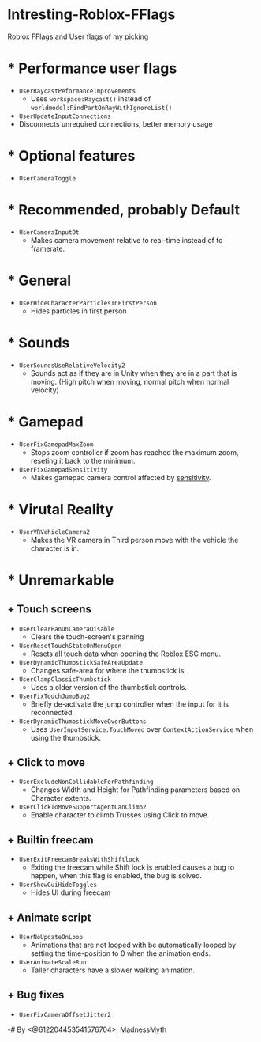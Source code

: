 # Intresting-Roblox-FFlags
Roblox FFlags and User flags of my picking

# * Performance user flags
- `UserRaycastPeformanceImprovements`
  - Uses ```workspace:Raycast()``` instead of ```worldmodel:FindPartOnRayWithIgnoreList()```
 - `UserUpdateInputConnections`
  - Disconnects unrequired connections, better memory usage

# * Optional features
- `UserCameraToggle`

# * Recommended, probably Default
- `UserCameraInputDt`
  - Makes camera movement relative to real-time instead of to framerate.

# * General
 - `UserHideCharacterParticlesInFirstPerson`
   - Hides particles in first person
# * Sounds
 - `UserSoundsUseRelativeVelocity2`
   - Sounds act as if they are in Unity when they are in a part that is moving. (High pitch when moving, normal pitch when normal velocity)
# * Gamepad
 - `UserFixGamepadMaxZoom`
   - Stops zoom controller if zoom has reached the maximum zoom, reseting it back to the minimum.
 - `UserFixGamepadSensitivity`
   - Makes gamepad camera control affected by [sensitivity](<https://create.roblox.com/docs/reference/engine/classes/UserGameSettings#GamepadCameraSensitivity>).
# * Virutal Reality
  - `UserVRVehicleCamera2`
    - Makes the VR camera in Third person move with the vehicle the character is in.
# * Unremarkable
## + Touch screens
  - `UserClearPanOnCameraDisable`
    - Clears the touch-screen's panning
  - `UserResetTouchStateOnMenuOpen`
    - Resets all touch data when opening the Roblox ESC menu.
  - `UserDynamicThumbstickSafeAreaUpdate`
    - Changes safe-area for where the thumbstick is.
  - `UserClampClassicThumbstick`
    - Uses a older version of the thumbstick controls.
  - `UserFixTouchJumpBug2`
    - Briefly de-activate the jump controller when the input for it is reconnected.
  - `UserDynamicThumbstickMoveOverButtons`
    - Uses ```UserInputService.TouchMoved``` over ```ContextActionService``` when using the thumbstick.
## + Click to move
   - `UserExcludeNonCollidableForPathfinding`
     - Changes Width and Height for Pathfinding parameters based on Character extents.
   - `UserClickToMoveSupportAgentCanClimb2`
     - Enable character to climb Trusses using Click to move.
## + Builtin freecam
   - `UserExitFreecamBreaksWithShiftlock`
     - Exiting the freecam while Shift lock is enabled causes a bug to happen, when this flag is enabled, the bug is solved.
   - `UserShowGuiHideToggles`
     - Hides UI during freecam
## + Animate script
   - `UserNoUpdateOnLoop`
     - Animations that are not looped with be automatically looped by setting the time-position to 0 when the animation ends.
   - `UserAnimateScaleRun`
      - Taller characters have a slower walking animation.
## + Bug fixes
- `UserFixCameraOffsetJitter2`

-# By <@612204453541576704>, MadnessMyth
